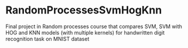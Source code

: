 # RandomProcessesSvmHogKnn
Final project in Random processes course that compares SVM, SVM with HOG and KNN models (with multiple kernels) for handwritten digit recognition task on MNIST dataset
